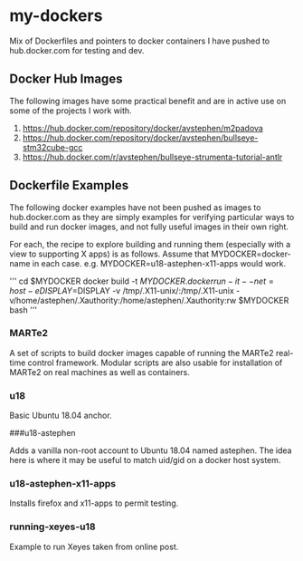# my-dockers
Mix of Dockerfiles and pointers to docker containers I have pushed to hub.docker.com for testing and dev.

## Docker Hub Images

The following images have some practical benefit and are in active use on some of the projects I work with.

1. https://hub.docker.com/repository/docker/avstephen/m2padova
1. https://hub.docker.com/repository/docker/avstephen/bullseye-stm32cube-gcc
1. https://hub.docker.com/r/avstephen/bullseye-strumenta-tutorial-antlr

## Dockerfile Examples

The following docker examples have not been pushed as images to hub.docker.com as they are simply examples
for verifying particular ways to build and run docker images, and not fully useful images in their own right.

For each, the recipe to explore building and running them (especially with a view to supporting X apps) is as follows.
Assume that MYDOCKER=docker-name in each case.  e.g. MYDOCKER=u18-astephen-x11-apps would work.

'''
cd $MYDOCKER
docker build -t $MYDOCKER .
docker run -it --net=host -e DISPLAY=$DISPLAY -v /tmp/.X11-unix/:/tmp/.X11-unix -v/home/astephen/.Xauthority:/home/astephen/.Xauthority:rw $MYDOCKER bash
'''

### MARTe2

A set of scripts to build docker images capable of running the MARTe2 real-time control framework.
Modular scripts are also usable for installation of MARTe2 on real machines as well as containers.

### u18
Basic Ubuntu 18.04 anchor.

###u18-astephen

Adds a vanilla non-root account to Ubuntu 18.04 named astephen.   The idea here is where it may be useful to match uid/gid on a docker host system.

### u18-astephen-x11-apps

Installs firefox and x11-apps to permit testing.

### running-xeyes-u18

Example to run Xeyes taken from online post.
